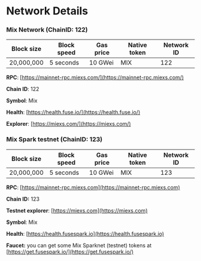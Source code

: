 # Network Details

### Mix Network (ChainID: 122)

| Block size | Block speed | Gas price | Native token | Network ID |
| ---------- | ----------- | --------- | ------------ | ---------- |
| 20,000,000 | 5 seconds   | 10 GWei   | MIX         | 122        |

**RPC**: [https://mainnet-rpc.miexs.com/](https://mainnet-rpc.miexs.com/)​

**Chain ID**: 122

**Symbol**: Mix

**Health**: [https://health.fuse.io/](https://health.fuse.io/)

**Explorer**: [https://miexs.com/](https://miexs.com/)

### Mix Spark testnet (ChainID: 123)

| Block size | Block speed | Gas price | Native token | Network ID |
| ---------- | ----------- | --------- | ------------ | ---------- |
| 20,000,000 | 5 seconds   | 10 GWei   | MIX         | 123        |

**RPC**: [https://mainnet-rpc.miexs.com](https://mainnet-rpc.miexs.com)

**Chain ID:** 123

**Testnet explorer**: [https://miexs.com](https://miexs.com)

**Symbol**: Mix

**Health**: [https://health.fusespark.io](https://health.fusespark.io)

**Faucet:** you can get some Mix Sparknet (testnet) tokens at [https://get.fusespark.io/](https://get.fusespark.io/)
